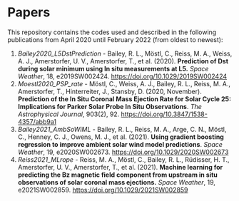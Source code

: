# Papers
This repository contains the codes used and described in the following publications from April 2020 until February 2022 (from oldest to newest):

1.  _Bailey2020_L5DstPrediction_ - Bailey, R. L., Möstl, C., Reiss, M. A., Weiss, A. J., Amerstorfer, U. V., Amerstorfer, T., et al. (2020). **Prediction of Dst during solar minimum using In situ measurements at L5.** _Space Weather_, 18, e2019SW002424. https://doi.org/10.1029/2019SW002424 
2.  _Moestl2020_PSP_rate_ - Möstl, C., Weiss, A. J., Bailey, R. L., Reiss, M. A., Amerstorfer, T., Hinterreiter, J., Stansby, D. (2020, November). **Prediction of the In Situ Coronal Mass Ejection Rate for Solar Cycle 25: Implications for Parker Solar Probe In Situ Observations**. _The Astrophysical Journal_, 903(2), 92. https://doi.org/10.3847/1538-4357/abb9a1
3.  _Bailey2021_AmbSoWiML_ - Bailey, R. L., Reiss, M. A., Arge, C. N., Möstl, C., Henney, C. J., Owens, M. J., et al. (2021). **Using gradient boosting regression to improve ambient solar wind model predictions**. _Space Weather_, 19, e2020SW002673. https://doi.org/10.1029/2020SW002673
4.   _Reiss2021_MLrope_ - Reiss, M. A., Möstl, C., Bailey, R. L., Rüdisser, H. T., Amerstorfer, U. V., Amerstorfer, T., et al. (2021). **Machine learning for predicting the Bz magnetic field component from upstream in situ observations of solar coronal mass ejections.** _Space Weather_, 19, e2021SW002859. https://doi.org/10.1029/2021SW002859 
